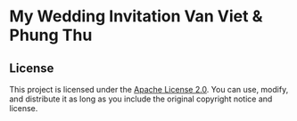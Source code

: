 # My Wedding Invitation Van Viet & Phung Thu

## License

This project is licensed under the [Apache License 2.0](https://opensource.org/licenses/Apache-2.0). You can use, modify, and distribute it as long as you include the original copyright notice and license.
